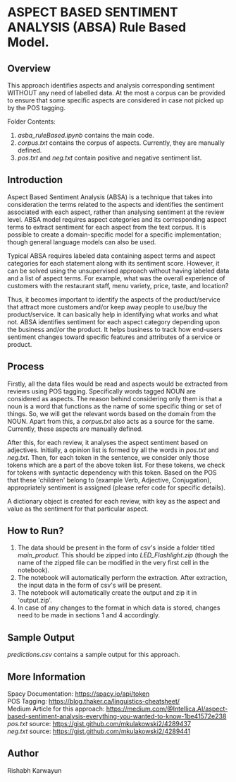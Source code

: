 # ASPECT BASED SENTIMENT ANALYSIS (ABSA) Rule Based Model.

## Overview

This approach identifies aspects and analysis corresponding sentiment WITHOUT any need of labelled data. At the most a corpus can be provided to ensure that some specific aspects are considered in case not picked up by the POS tagging.

Folder Contents:
1) *asba_ruleBased.ipynb* contains the main code.
2) *corpus.txt* contains the corpus of aspects. Currently, they are manually defined.
3) *pos.txt* and *neg.txt* contain positive and negative sentiment list.


## Introduction

Aspect Based Sentiment Analysis (ABSA) is a technique that takes into consideration the terms related to the aspects and identifies the sentiment associated with each aspect, rather than analysing sentiment at the review level. ABSA model requires aspect categories and its corresponding aspect terms to extract sentiment for each aspect from the text corpus. It is possible to create a domain-specific model for a specific implementation; though general language models can also be used.

Typical ABSA requires labeled data containing aspect terms and aspect categories for each statement along with its sentiment score. However, it can be solved using the unsupervised approach without having labeled data and a list of aspect terms. For example, what was the overall experience of customers with the restaurant staff, menu variety, price, taste, and location?

Thus, it becomes important to identify the aspects of the product/service that attract more customers and/or keep away people to use/buy the product/service. It can basically help in identifying what works and what not. ABSA identifies sentiment for each aspect category depending upon the business and/or the product. It helps business to track how end-users sentiment changes toward specific features and attributes of a service or product.

## Process

Firstly, all the data files would be read and aspects would be extracted from reviews using POS tagging. Specifically words tagged NOUN are considered as aspects. The reason behind considering only them is that a noun is a word that functions as the name of some specific thing or set of things. So, we will get the relevant words based on the domain from the NOUN. Apart from this, a *corpus.txt* also acts as a source for the same. Currently, these aspects are manually defined.

After this, for each review, it analyses the aspect sentiment based on adjectives. Initially, a opinion list is formed by all the words in *pos.txt* and *neg.txt*. Then, for each token in the sentence, we consider only those tokens which are a part of the above token list. For these tokens, we check for tokens with syntactic dependency with this token. Based on the POS that these 'children' belong to (example Verb, Adjective, Conjugation), appropriately sentiment is assigned (please refer code for specific details).

A dictionary object is created for each review, with key as the aspect and value as the sentiment for that particular aspect.

## How to Run?

1) The data should be present in the form of csv's inside a folder titled *main_product*. This should be zipped into *LED_Flashlight.zip* (though the name of the zipped file can be modified in the very first cell in the notebook). <br>
2) The notebook will automatically perform the extraction. After extraction, the input data in the form of csv's will be present. <br>
3) The notebook will automatically create the output and zip it in 'output.zip'. <br>
4) In case of any changes to the format in which data is stored, changes need to be made in sections 1 and 4 accordingly.

## Sample Output
*predictions.csv* contains a sample output for this approach.

## More Information

Spacy Documentation: https://spacy.io/api/token <br>
POS Tagging: https://blog.thaker.ca/linguistics-cheatsheet/ <br>
Medium Article for this approach: https://medium.com/@Intellica.AI/aspect-based-sentiment-analysis-everything-you-wanted-to-know-1be41572e238 <br>
*pos.txt* source: https://gist.github.com/mkulakowski2/4289437 <br>
*neg.txt* source: https://gist.github.com/mkulakowski2/4289441

## Author
Rishabh Karwayun
